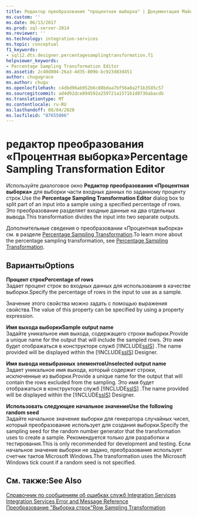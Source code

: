 ```yaml
---
title: Редактор преобразования "процентная выборка" | Документация Майкрософт
ms.custom: ''
ms.date: 06/13/2017
ms.prod: sql-server-2014
ms.reviewer: ''
ms.technology: integration-services
ms.topic: conceptual
f1_keywords:
- sql12.dts.designer.percentagesamplingtransformation.f1
helpviewer_keywords:
- Percentage Sampling Transformation Editor
ms.assetid: 2c40d804-26a3-4d35-809b-bc923d83d451
author: chugugrace
ms.author: chugu
ms.openlocfilehash: c4dbd96ab952b6c88bdaa7bf56a0a2f1b3585c57
ms.sourcegitcommit: ad4d92dce894592a259721a1571b1d8736abacdb
ms.translationtype: MT
ms.contentlocale: ru-RU
ms.lasthandoff: 08/04/2020
ms.locfileid: "87655806"
---
```

# <a name="percentage-sampling-transformation-editor"></a><span data-ttu-id="0a868-102">редактор преобразования «Процентная выборка»</span><span class="sxs-lookup"><span data-stu-id="0a868-102">Percentage Sampling Transformation Editor</span></span>
  <span data-ttu-id="0a868-103">Используйте диалоговое окно **Редактор преобразования «Процентная выборка»** для выборки части входных данных по заданному проценту строк.</span><span class="sxs-lookup"><span data-stu-id="0a868-103">Use the **Percentage Sampling Transformation Editor** dialog box to split part of an input into a sample using a specified percentage of rows.</span></span> <span data-ttu-id="0a868-104">Это преобразование разделяет входные данные на два отдельных вывода.</span><span class="sxs-lookup"><span data-stu-id="0a868-104">This transformation divides the input into two separate outputs.</span></span>  
  
 <span data-ttu-id="0a868-105">Дополнительные сведения о преобразовании «Процентная выборка» см. в разделе [Percentage Sampling Transformation](data-flow/transformations/percentage-sampling-transformation.md).</span><span class="sxs-lookup"><span data-stu-id="0a868-105">To learn more about the percentage sampling transformation, see [Percentage Sampling Transformation](data-flow/transformations/percentage-sampling-transformation.md).</span></span>  
  
## <a name="options"></a><span data-ttu-id="0a868-106">Варианты</span><span class="sxs-lookup"><span data-stu-id="0a868-106">Options</span></span>  
 <span data-ttu-id="0a868-107">**Процент строк**</span><span class="sxs-lookup"><span data-stu-id="0a868-107">**Percentage of rows**</span></span>  
 <span data-ttu-id="0a868-108">Задает процент строк во входных данных для использования в качестве выборки.</span><span class="sxs-lookup"><span data-stu-id="0a868-108">Specify the percentage of rows in the input to use as a sample.</span></span>  
  
 <span data-ttu-id="0a868-109">Значение этого свойства можно задать с помощью выражения свойства.</span><span class="sxs-lookup"><span data-stu-id="0a868-109">The value of this property can be specified by using a property expression.</span></span>  
  
 <span data-ttu-id="0a868-110">**Имя выхода выборки**</span><span class="sxs-lookup"><span data-stu-id="0a868-110">**Sample output name**</span></span>  
 <span data-ttu-id="0a868-111">Задайте уникальное имя выхода, содержащего строки выборки.</span><span class="sxs-lookup"><span data-stu-id="0a868-111">Provide a unique name for the output that will include the sampled rows.</span></span> <span data-ttu-id="0a868-112">Это имя будет отображаться в конструкторе служб [!INCLUDE[ssIS](../includes/ssis-md.md)] .</span><span class="sxs-lookup"><span data-stu-id="0a868-112">The name provided will be displayed within the [!INCLUDE[ssIS](../includes/ssis-md.md)] Designer.</span></span>  
  
 <span data-ttu-id="0a868-113">**Имя вывода невыбранных элементов**</span><span class="sxs-lookup"><span data-stu-id="0a868-113">**Unselected output name**</span></span>  
 <span data-ttu-id="0a868-114">Задает уникальное имя выхода, который содержит строки, исключенные из выборки.</span><span class="sxs-lookup"><span data-stu-id="0a868-114">Provide a unique name for the output that will contain the rows excluded from the sampling.</span></span> <span data-ttu-id="0a868-115">Это имя будет отображаться в конструкторе служб [!INCLUDE[ssIS](../includes/ssis-md.md)] .</span><span class="sxs-lookup"><span data-stu-id="0a868-115">The name provided will be displayed within the [!INCLUDE[ssIS](../includes/ssis-md.md)] Designer.</span></span>  
  
 <span data-ttu-id="0a868-116">**Использовать следующее начальное значение**</span><span class="sxs-lookup"><span data-stu-id="0a868-116">**Use the following random seed**</span></span>  
 <span data-ttu-id="0a868-117">Задайте начальное значение выборки для генератора случайных чисел, который преобразование использует для создания выборки.</span><span class="sxs-lookup"><span data-stu-id="0a868-117">Specify the sampling seed for the random number generator that the transformation uses to create a sample.</span></span> <span data-ttu-id="0a868-118">Рекомендуется только для разработки и тестирования.</span><span class="sxs-lookup"><span data-stu-id="0a868-118">This is only recommended for development and testing.</span></span> <span data-ttu-id="0a868-119">Если начальное значение выборки не задано, преобразование использует счетчик тактов Microsoft Windows.</span><span class="sxs-lookup"><span data-stu-id="0a868-119">The transformation uses the Microsoft Windows tick count if a random seed is not specified.</span></span>  
  
## <a name="see-also"></a><span data-ttu-id="0a868-120">См. также:</span><span class="sxs-lookup"><span data-stu-id="0a868-120">See Also</span></span>  
 <span data-ttu-id="0a868-121">[Справочник по сообщениям об ошибках служб Integration Services](../../2014/integration-services/integration-services-error-and-message-reference.md) </span><span class="sxs-lookup"><span data-stu-id="0a868-121">[Integration Services Error and Message Reference](../../2014/integration-services/integration-services-error-and-message-reference.md) </span></span>  
 [<span data-ttu-id="0a868-122">Преобразование "Выборка строк"</span><span class="sxs-lookup"><span data-stu-id="0a868-122">Row Sampling Transformation</span></span>](data-flow/transformations/row-sampling-transformation.md)  
  
  
